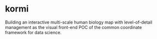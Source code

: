 # kormi
Building an interactive multi-scale human biology map with level-of-detail management as the visual front-end POC of the common coordinate framework for data science.
